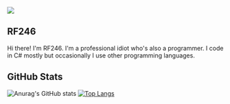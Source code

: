 ![](https://i.ibb.co/RNZ4F0h/293011040-106749442105225-7696087292675351238-n-removebg-preview.png)

## RF246
Hi there! I'm RF246.
I'm a professional idiot who's also a programmer. I code in C# mostly but occasionally I use other programming languages.
## GitHub Stats
![Anurag's GitHub stats](https://github-readme-stats.vercel.app/api?username=RF246&show=reviews,discussions_started,discussions_answered,prs_merged,prs_merged_percentage&show_icons=true&theme=transparent)
[![Top Langs](https://github-readme-stats.vercel.app/api/top-langs/?username=RF246&layout=pie&show_icons=true&theme=transparent)](https://github.com/anuraghazra/github-readme-stats)

